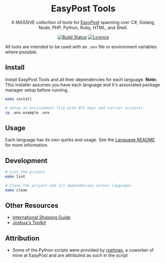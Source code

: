 <div align="center">

# EasyPost Tools

A MASSIVE collection of tools for [EasyPost](https://www.easypost.com/docs/api/) spanning over C#, Golang, Node, PHP, Python, Ruby, HTML, and Shell.

[![Build Status](https://github.com/Justintime50/easypost-tools/workflows/build/badge.svg)](https://github.com/Justintime50/easypost-tools/actions)
[![Licence](https://img.shields.io/github/license/justintime50/easypost-tools)](LICENSE)

</div>

All tools are intended to be used with an `.env` file or environment variables where possible.

## Install

Install EasyPost Tools and all their dependencies for each language. **Note:** This installer assumes you have each language and it's associated package manager setup before running.

```bash
make install

# Setup an environment file with API keys and carrier accounts.
cp .env.example .env
```

## Usage

Each language has its own quirks and usage. See the [Language README](src/README.md) for more information.

## Development

```bash
# Lint the project
make lint

# Clean the project and all dependencies across languages
make clean
```

## Other Resources

* [International Shipping Guide](https://easypost.zendesk.com/hc/en-us/articles/360042847751-Customs-Shipping-Internationally#h_de80a46f-53c2-447d-9617-6544aa915304)
* [Joshua's Toolkit](https://easypost-support-api-tool.herokuapp.com/)

## Attribution

* Some of the Python scripts were provided by [roehnan](https://github.com/roehnan), a coworker of mine at EasyPost and are attributed as such in the script
